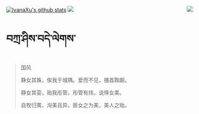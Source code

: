 [![IvanaXu's github stats](https://github-readme-stats.vercel.app/api?username=IvanaXu&show_icons=true&theme=vue-dark)](https://github.com/anuraghazra/github-readme-stats)
<img align="right" src="https://github-readme-stats.vercel.app/api/top-langs/?username=IvanaXu&langs_count=7&theme=graywhite" />
<img src="https://github-readme-stats.vercel.app/api/wakatime?username=IvanaXu&layout=compact&langs_count=6&theme=vue-dark&&custom_title=Programming Times(Jul 29 2021-)" />
# བཀྲ་ཤིས་བདེ་ལེགས་
> 国风
> 
> 静女其姝，俟我于城隅。爱而不见，搔首踟蹰。
> 
> 静女其娈，贻我彤管。彤管有炜，说怿女美。
> 
> 自牧归荑，洵美且异。匪女之为美，美人之贻。
>